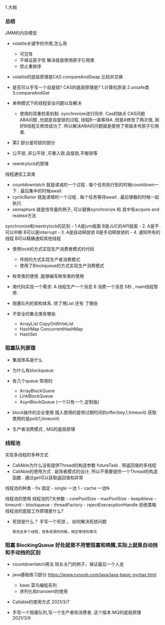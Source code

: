 1.大纲

### 总结
JMM的内存模型

- volatile关键字的作用,怎么用
    - 可见性
    - 不保证原子性
    解决就是使用原子引用类
    - 禁止重排序
- volatile的底层原理是CAS
compareAndSwap 比较并交换
- 是否可以手写一个自旋锁?
CAS的底层原理是?
    1.计算机原语
    2.unsafe类
    3.compareAndGet
    
- 单例模式下的线程安全问题以及解决
    - 使用的双重检索机制. synchronize进行同步. 
Cas的缺点
CAS问题  
    ABA问题  ,也就是自旋锁的过程, 线程B一直等待A ,但是A修改了两次值, 刚好B线程又修改成功了. 
所以解决ABA的问题就是使用了带版本号原子引用类.

- 第2 部分是将锁的部分
- 公平锁, 非公平锁 ,可重入锁,自旋锁,平衡锁等
- reentrylock的原理

线程通信工具类
-   countdownlatch 就是递减的一个过程 . 每个任务执行到的时候countdown一下 . 最后集中的时候await
-   cyclicBarier 就是递增的一个过程 . 每个任务等待await  . 最后够数的时候一起执行. 
- semaphore 就是信号量的例子, 可以替换synchronize 和 其中有acquire  and realese方法

synchronize和reentrylock的区别
    - 1  A是jvm层面   B是JUC的API层面
    - 2. A是不可以中断  B可以是interrupt
    - 3. A是自动释放锁     B是手动释放锁的
    - 4. 通知所有的线程   B可以精确通知其他线程

- 使用lock的方式实现生产消费者模式的代码
    - 传统的方式实现生产者消费模式
    - 使用了Blockqueue的方式实现生产消费模式

- 枚举类的使用 ,能够编写枚举类的使用

- 用代码实现一个需求:
    A 线程生产一个消息  B 消费一个消息  5秒  , main线程暂停. 
- 阻塞队列的架构体系. 除了用List 还有 了哪些
- 不安全的集合类有哪些
    - ArrayList  CopyOnWriteList
    - HashMap   ConcurrentHashMap
    - HashSet   
    
### 阻塞队列原理
- 集成体系是什么
- 为什么有blockqueue
- 有几个queue 常用的
    - ArrayBlockQuere
    - LinkBlockQueue  
    - AsynBlockQueue  (一个只有一个,定制版)
- block操作的企业使用
    插入使用的是带过期时间的offer(key,1,timeunit)
    获取使用的是poll(1,timeunit)
    
- 生产者消费模式 , MQ的底层原理

### 线程池
实现多线程的多种方式
- CallAble为什么没有提供Thread的构造参数   futureTask . 带返回值的多线程
- CallAble的使用方式  . 装饰者模式的设计, 所以不需要提供一个Thread的构造函数 . 通过get可以获取返回值和异常

线程池的种类
    - fix   固定
    - single 一池 1 
    - cache  一池N
    
线程池的使用
线程池的7大参数
    - corePoolSize
    - maxPoolSize
    - keepAlieve
    - timeunit
    - blockqueue
    - threadFactory
    - rejectExececptionHandle  拒绝策略
线程池的底层工作原理是什么?

- 死锁是什么？ 手写一个死锁 。 如何解决死锁问题
    
    `首先在多个线程，竞争资源的时候，相互等待的情况`
    

### 阻塞 BlockingQueue 好处就是不用管阻塞和唤醒,实际上就是自动挡和手动挡的区别
- countdownlatch用法
    班长关门的例子，保证最后一个人走
    
- java基础练习部分
https://www.runoob.com/java/java-basic-syntax.html
    - base  菜鸟编程系列
    - 序列化和transient的使用 
- Callable的使用方式  2021/3/7
- 手写一个阻塞队列,写一个生产者和消费者, 这个版本.MQ的底层原理  2021/3/6

